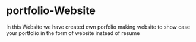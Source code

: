 # portfolio-Website
In this Website we have created own porfolio making website to show case your portfolio in the form of website instead of resume
